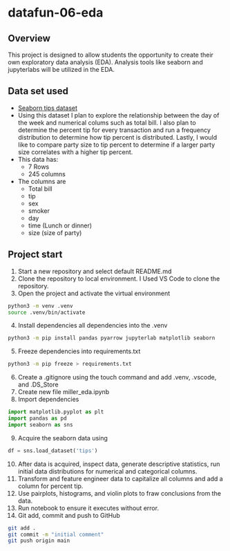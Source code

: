 # datafun-06-eda

## Overview
This project is designed to allow students the opportunity to create their own exploratory data analysis (EDA). Analysis tools like seaborn and jupyterlabs will be utilized in the EDA. 

## Data set used
- [Seaborn tips dataset](https://github.com/mwaskom/seaborn-data/blob/master/tips.csv)
- Using this dataset I plan to explore the relationship between the day of the week and numerical colums such as total bill. I also plan to determine 
the percent tip for every transaction and run a frequency distribution to determine how tip percent is distributed. Lastly, I would like to compare party size
to tip percent to determine if a larger party size correlates with a higher tip percent. 
- This data has:
    - 7 Rows
    - 245 columns
- The columns are 
    - Total bill
    - tip
    - sex
    - smoker
    - day
    - time (Lunch or dinner)
    - size (size of party)


## Project start
1. Start a new repository and select default README.md
2. Clone the repository to local environment. I Used VS Code to clone the repository. 
3. Open the project and activate the virtual environment
```bash
python3 -m venv .venv
source .venv/bin/activate
```
4. Install dependencies all dependencies into the .venv
```bash
python3 -m pip install pandas pyarrow jupyterlab matplotlib seaborn
```
5. Freeze dependencies into requirements.txt
 ```bash
 python3 -m pip freeze > requirements.txt
  ```
6.  Create a .gitignore using the touch command and add .venv, .vscode, and .DS_Store
7. Create new file miller_eda.ipynb
8. Import dependencies 
```python
import matplotlib.pyplot as plt
import pandas as pd
import seaborn as sns
```
9. Acquire the seaborn data using 
```python
df = sns.load_dataset('tips')
```
10. After data is acquired, inspect data, generate descriptive statistics, run initial data distributions for numerical and categorical columns. 
11. Transform and feature engineer data to capitalize all columns and add a column for percent tip. 
12. Use pairplots, histograms, and violin plots to fraw conclusions from the data. 
13. Run notebook to ensure it executes without error.
14. Git add, commit and push to GitHub
```bash
git add .
git commit -m "initial comment"
git push origin main   
``` 